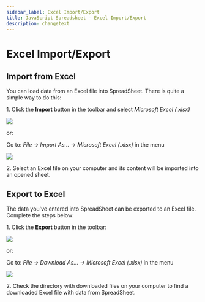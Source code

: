 ```yaml
---
sidebar_label: Excel Import/Export
title: JavaScript Spreadsheet - Excel Import/Export
description: changetext
---
```


# Excel Import/Export


Import from Excel
--------------------

You can load data from an Excel file into SpreadSheet. There is quite a simple way to do this:

1\.  Click the **Import** button in the toolbar and select *Microsoft Excel (.xlsx)*

<img src="import_xlsx.png"/>

or:

Go to: *File -> Import As... -> Microsoft Excel (.xlsx)* in the menu  

<img src="file_import.png"/>

2\. Select an Excel file on your computer and its content will be imported into an opened sheet.

Export to Excel
----------------

The data you've entered into SpreadSheet can be exported to an Excel file. Complete the steps below:

1\. Click the **Export** button in the toolbar:

<img src="export_xlsx.png"/>

or:

Go to: *File -> Download As... -> Microsoft Excel (.xlsx)* in the menu  

<img src="file_export.png"/>

2\. Check the directory with downloaded files on your computer to find a downloaded Excel file with data from SpreadSheet.